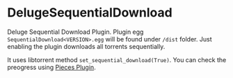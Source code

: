 # DelugeSequentialDownload
Deluge Sequential Download Plugin.
Plugin egg `SequentialDownload<VERSION>.egg` will be found under `/dist` folder.
Just enabling the plugin downloads all torrents sequentially.

It uses libtorrent method `set_sequential_download(True)`.
You can check the preogress using [Pieces Plugin](http://dev.deluge-torrent.org/wiki/Plugins/Pieces).


